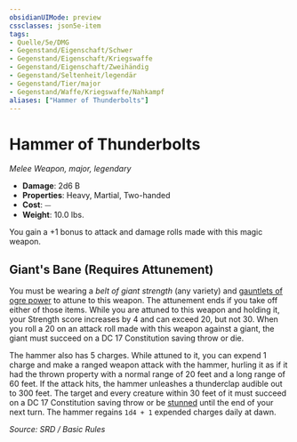 ```yaml
---
obsidianUIMode: preview
cssclasses: json5e-item
tags:
- Quelle/5e/DMG
- Gegenstand/Eigenschaft/Schwer
- Gegenstand/Eigenschaft/Kriegswaffe
- Gegenstand/Eigenschaft/Zweihändig
- Gegenstand/Seltenheit/legendär
- Gegenstand/Tier/major
- Gegenstand/Waffe/Kriegswaffe/Nahkampf
aliases: ["Hammer of Thunderbolts"]
---
```

# Hammer of Thunderbolts
*Melee Weapon, major, legendary*  

- **Damage**: 2d6 B
- **Properties**: Heavy, Martial, Two-handed
- **Cost**: ⏤
- **Weight**: 10.0 lbs.

You gain a +1 bonus to attack and damage rolls made with this magic weapon.

## Giant's Bane (Requires Attunement)

You must be wearing a *belt of giant strength* (any variety) and [gauntlets of ogre power](gauntlets-of-ogre-power.md) to attune to this weapon. The attunement ends if you take off either of those items. While you are attuned to this weapon and holding it, your Strength score increases by 4 and can exceed 20, but not 30. When you roll a 20 on an attack roll made with this weapon against a giant, the giant must succeed on a DC 17 Constitution saving throw or die.

The hammer also has 5 charges. While attuned to it, you can expend 1 charge and make a ranged weapon attack with the hammer, hurling it as if it had the thrown property with a normal range of 20 feet and a long range of 60 feet. If the attack hits, the hammer unleashes a thunderclap audible out to 300 feet. The target and every creature within 30 feet of it must succeed on a DC 17 Constitution saving throw or be [stunned](rules/conditions.md#stunned) until the end of your next turn. The hammer regains `1d4 + 1` expended charges daily at dawn.

*Source: SRD / Basic Rules*